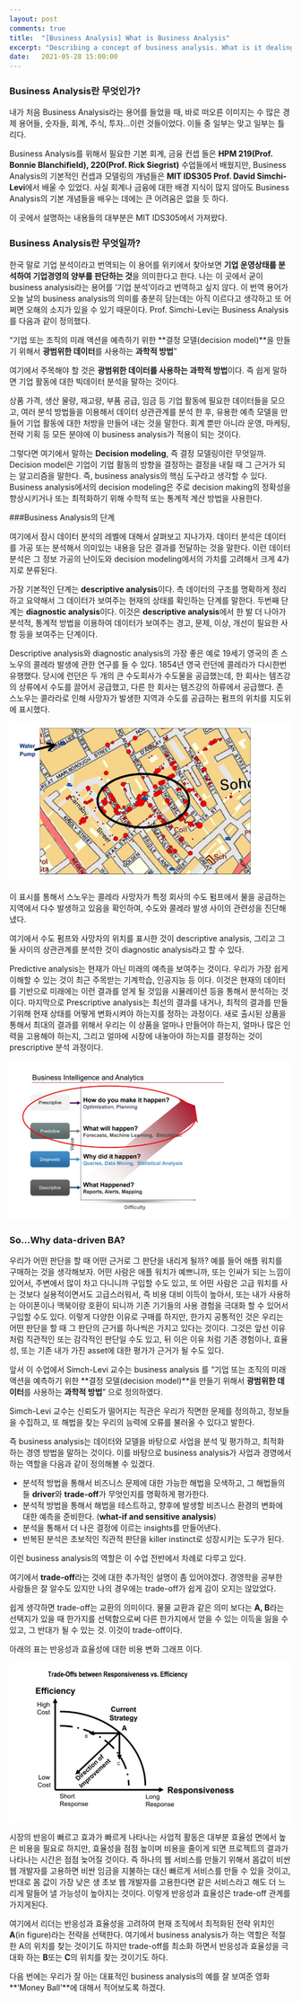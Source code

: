```yaml
---
layout: post
comments: true
title:  "[Business Analysis] What is Business Analysis"
excerpt: "Describing a concept of business analysis. What is it dealing with?"
date:   2021-05-28 15:00:00
---
```


### Business Analysis란 무엇인가?

내가 처음 Business Analysis라는 용어를 들었을 때, 바로 떠오른 이미지는 수 많은 경제 용어들, 숫자들, 회계, 주식, 투자...이런 것들이었다. 이들 중 일부는 맞고 일부는 틀리다. 

Business Analysis를 위해서 필요한 기본 회계, 금융 컨셉 들은 **HPM 219(Prof. Bonnie Blanchifield), 220(Prof. Rick Siegrist)** 수업들에서 배웠지만, Business Analysis의 기본적인 컨셉과 모델링의 개념들은 **MIT IDS305 Prof. David Simchi-Levi**에서 배울 수 있었다. 사실 회계나 금융에 대한 배경 지식이 많지 않아도 Business Analysis의 기본 개념들을 배우는 데에는 큰 어려움은 없을 듯 하다. 

이 곳에서 설명하는 내용들의 대부분은 MIT IDS305에서 가져왔다. 

### Business Analysis란 무엇일까?

한국 말로 기업 분석이라고 번역되는 이 용어를 위키에서 찾아보면 **기업 운영상태를 분석하여 기업경영의 양부를 판단하는 것**을 의미한다고 한다. 나는 이 곳에서 굳이 business analysis라는 용어를 ‘기업 분석’이라고 번역하고 싶지 않다. 이 번역 용어가 오늘 날의 business analysis의 의미를 충분히 담는데는 아직 이르다고 생각하고 또 어쩌면 오해의 소지가 있을 수 있기 때문이다. Prof. Simchi-Levi는 Business Analysis를 다음과 같이 정의했다. 

“기업 또는 조직의 미래 액션을 예측하기 위한 **결정 모델(decision model)**을 만들기 위해서 **광범위한 데이터**를 사용하는 **과학적 방법**” 

여기에서 주목해야 할 것은 **광범위한 데이터를 사용하는 과학적 방법**이다. 즉 쉽게 말하면 기업 활동에 대한 빅데이터 분석을 말하는 것이다. 

상품 가격, 생산 물량, 재고량, 부품 공급, 임금 등 기업 활동에 필요한 데이터들을 모으고, 여러 분석 방법들을 이용해서 데이터 상관관계를 분석 한 후, 유용한 예측 모델을 만들어 기업 활동에 대한 처방을 만들어 내는 것을 말한다. 회계 뿐만 아니라 운영, 마케팅, 전략 기획 등 모든 분야에 이 business analysis가 적용이 되는 것이다. 

그렇다면 여기에서 말하는 **Decision modeling**, 즉 결정 모델링이란 무엇일까. Decision model은 기업이 기업 활동의 방향을 결정하는 결정을 내릴 때 그 근거가 되는 알고리즘을 말한다. 즉, business analysis의 핵심 도구라고 생각할 수 있다. Business analysis에서의 decision modeling은 주로 decision making의 정확성을 향상시키거나 또는 최적화하기 위해 수학적 또는 통계적 계산 방법을 사용한다. 




###Business Analysis의 단계

여기에서 잠시 데이터 분석의 레벨에 대해서 살펴보고 지나가자. 데이터 분석은 데이터를 가공 또는 분석해서 의미있는 내용을 담은 결과를 전달하는 것을 말한다. 이런 데이터 분석은 그 정보 가공의 난이도와 decision modeling에서의 가치를 고려해서 크게 4가지로 분류된다. 

가장 기본적인 단계는 **descriptive analysis**이다. 측 데이터의 구조를 명확하게 정리하고 요약해서 그 데이터가 보여주는 현재의 상태를 확인하는 단계를 말한다. 두번째 단계는 **diagnostic analysis**이다. 이것은 **descriptive analysis**에서 한 발 더 나아가 분석적, 통계적 방법을 이용하여 데이터가 보여주는 경고, 문제, 이상, 개선이 필요한 사항 등을 보여주는 단계이다.

Descriptive analysis와 diagnostic analysis의 가장 좋은 예로 19세기 영국의 존 스노우의 콜레라 발생에 관한 연구를 들 수 있다. 1854년 영국 런던에 콜레라가 다시한번 유행했다. 당시에 런던은 두 개의 큰 수도회사가 수도물을 공급했는데, 한 회사는 템즈강의 상류에서 수도를 끌어서 공급했고, 다른 한 회사는 템즈강의 하류에서 공급했다. 존 스노우는 콜라라로 인해 사망자가 발생한 지역과 수도를 공급하는 펌프의 위치를 지도위에 표시했다.

<div style="text-align:center;"><img src="/assets/2021-05-28/01.jpg"></div>




이 표시를 통해서 스노우는 콜레라 사망자가 특정 회사의 수도 펌프에서 물을 공급하는 지역에서 다수 발생하고 있음을 확인하여, 수도와 콜레라 발생 사이의 관련성을 진단해냈다. 

여기에서 수도 펌프와 사망자의 위치를 표시한 것이 descriptive analysis, 그리고 그 둘 사이의 상관관계를 분석한 것이 diagnostic analysis라고 할 수 있다.

Predictive analysis는 현재가 아닌 미래의 예측을 보여주는 것이다. 우리가 가장 쉽게 이해할 수 있는 것이 최근 주목받는 기계학습, 인공지능 등 이다. 이것은 현재의 데이터를 기반으로 미래에는 이런 결과를 얻게 될 것임을 시뮬레이션 등을 통해서 분석하는 것이다. 마지막으로 Prescriptive analysis는 최선의 결과를 내거나, 최적의 결과를 만들기위해 현재 상태를 어떻게 변화시켜야 하는지를 정하는 과정이다. 새로 출시된 상품을 통해서 최대의 결과를 위해서 우리는 이 상품을 얼마나 만들어야 하는지, 얼마나 많은 인력을 고용해야 하는지, 그리고 얼마에 시장에 내놓아야 하는지를 결정하는 것이 prescriptive 분석 과정이다.  


<div style="text-align:center;"><img src="/assets/2021-05-28/02.jpg"></div>




### So...Why data-driven BA?

우리가 어떤 판단을 할 때 어떤 근거로 그 판단을 내리게 될까? 예를 들어 애플 워치를 구매하는 것을 생각해보자. 어떤 사람은 애플 워치가 예쁘니까, 또는 인싸가 되는 느낌이 있어서, 주변에서 많이 차고 다니니까 구입할 수도 있고, 또 어떤 사람은 고급 워치를 사는 것보다 실용적이면서도 고급스러워서, 즉 비용 대비 이득이 높아서, 또는 내가 사용하는 아이폰이나 맥북이랑 호환이 되니까 기존 기기들의 사용 경험을 극대화 할 수 있어서 구입할 수도 있다. 이렇게 다양한 이유로 구매를 하지만, 한가지 공통적인 것은 우리는 어떤 판단을 할 때 그 판단의 근거를 하나씩은 가지고 있다는 것이다. 그것은 앞선 이유 처럼 직관적인 또는 감각적인 판단일 수도 있고, 뒤 이은 이유 처럼 기존 경험이나, 효율성, 또는 기존 내가 가진 asset에 대한 평가가 근거가 될 수도 있다. 

앞서 이 수업에서 Simch-Levi 교수는 business analysis 를 “기업 또는 조직의 미래 액션을 예측하기 위한 **결정 모델(decision model)**을 만들기 위해서 **광범위한 데이터**를 사용하는 **과학적 방법**” 으로 정의하였다.

Simch-Levi 교수는 신뢰도가 떨어지는 직관은 우리가 직면한 문제를 정의하고, 정보들을 수집하고, 또 해법을 찾는 우리의 능력에 오류를 불러올 수 있다고 발한다. 

즉 business analysis는 데이터와 모델을 바탕으로 사업을 분석 및 평가하고, 최적화 하는 경영 방법을 말하는 것이다. 이를 바탕으로 business analysis가 사업과 경영에서 하는 역할을 다음과 같이 정의해볼 수 있겠다. 

- 분석적 방법을 통해서 비즈니스 문제에 대한 가능한 해법을 모색하고, 그 해법들의들 **driver**와 **trade-off**가 무엇인지를 명확하게 평가한다.
- 분석적 방법을 통해서 해법을 테스트하고, 향후에 발생할 비즈니스 환경의 변화에 대한 예측을 준비한다. (**what-if and sensitive analysis**)
- 분석을 통해서 더 나은 결정에 이르는 insights를 만들어낸다.
- 반복된 분석은 초보적인 직관적 판단을 killer instinct로 성장시키는 도구가 된다. 

이런 business analysis의 역할은 이 수업 전반에서 차례로 다루고 있다. 

여기에서 **trade-off**라는 것에 대한 추가적인 설명이 좀 있어야겠다. 경영학을 공부한 사람들은 잘 알수도 있지만 나의 경우에는 trade-off가 쉽게 감이 오지는 않았었다. 

쉽게 생각하면 trade-off는 교환의 의미이다. 물물 교환과 같은 의미 보다는 **A, B**라는 선택지가 있을 때 한가지를 선택함으로써 다른 한가지에서 얻을 수 있는 이득을 잃을 수 있고, 그 반대가 될 수 있는 것. 이것이 trade-off이다. 

아래의 표는 반응성과 효율성에 대한 비용 변화 그래프 이다. 

<div style="text-align:center;"><img src="/assets/2021-05-28/03.jpg"></div>





시장의 반응이 빠르고 효과가 빠르게 나타나는 사업적 활동은 대부분 효율성 면에서 높은 비용을 필요로 하지만, 효율성을 점점 높이며 비용을 줄이게 되면 프로젝트의 결과가 나타나는 시간은 점점 늦어질 것이다. 즉 하나의 웹 서비스를 만들기 위해서 몸값이 비싼 웹 개발자를 고용하면 비싼 임금을 지불하는 대신 빠르게 서비스를 만들 수 있을 것이고, 반대로 몸 값이 가장 낮은 생 초보 웹 개발자를 고용한다면 같은 서비스라고 해도 더 느리게 말들어 낼 가능성이 높아지는 것이다. 이렇게 반응성과 효율성은 trade-off 관계를 가지게된다. 

여기에서 리더는 반응성과 효율성을 고려하여 현재 조직에서 최적화된 전략 위치인 **A**(in figure)라는 전략을 선택한다. 여기에서 business analysis가 하는 역할은 적절한 A의 위치를 찾는 것이기도 하지만 trade-off를 최소화 하면서 반응성과 효율성을 극대화 하는 **B**또는 **C**의 위치를 찾는 것이기도 하다.

다음 번에는 우리가 잘 아는 대표적인 business analysis의 예를 잘 보여준 영화 **‘Money Ball’**에 대해서 적어보도록 하겠다.  
